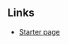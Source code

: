 ## Links 
- [Starter page](https://github.com/lekhrajdinkar/01-front-end-pack/blob/master/docs/readme.md)
